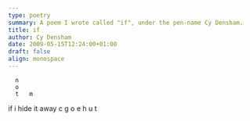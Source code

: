 ```yaml
---
type: poetry
summary: A poem I wrote called "if", under the pen-name Cy Densham.
title: if
author: Cy Densham
date: 2009-05-15T12:24:00+01:00
draft: false
align: monospace
---
```

      n          
      o          
      t   m      
if i hide it away
      c   g     o
      e   h     u
          t      
